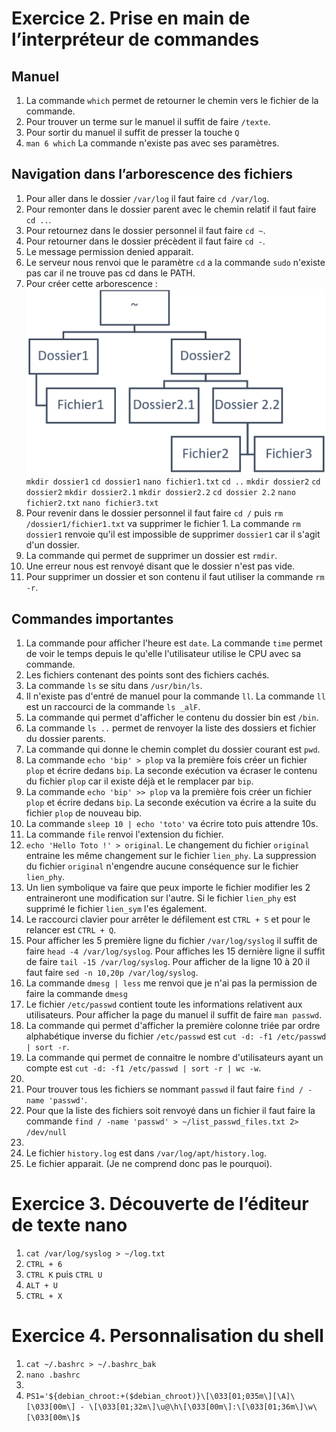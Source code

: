 
# Exercice 2. Prise en main de l’interpréteur de commandes

## Manuel
1.  La commande `which` permet de retourner le chemin vers le fichier de la commande.
2. Pour trouver un terme sur le manuel il suffit de faire `/texte`.
3. Pour sortir du manuel il suffit de presser la touche `Q`
4. `man 6 which` La commande n'existe pas avec ses paramètres.

## Navigation dans l’arborescence des fichiers
1. Pour aller dans le dossier `/var/log` il faut faire `cd /var/log`.
2. Pour remonter dans le dossier parent avec le chemin relatif il faut faire `cd ..`.
3. Pour retournez dans le dossier personnel il faut faire `cd ~`.
4. Pour retourner dans le dossier précèdent il faut faire `cd -`.
5. Le message permission denied apparait.
6. Le serveur nous renvoi que le paramètre `cd` a la commande `sudo` n'existe pas car il ne trouve pas cd dans le PATH. 
7. Pour créer cette arborescence : 
![arborescence](image.png)
`mkdir dossier1`
`cd dossier1`
`nano fichier1.txt`
`cd ..`
`mkdir dossier2`
`cd dossier2`
`mkdir dossier2.1`
`mkdir dossier2.2`
`cd dossier 2.2`
`nano fichier2.txt`
`nano fichier3.txt`
8. Pour revenir dans le dossier personnel il faut faire `cd /` puis `rm /dossier1/fichier1.txt` va supprimer le fichier 1. La commande `rm dossier1` renvoie qu'il est impossible de supprimer `dossier1` car il s'agit d'un dossier.
9. La commande qui permet de supprimer un dossier est `rmdir`.
10. Une erreur nous est renvoyé disant que le dossier n'est pas vide. 
11. Pour supprimer un dossier et son contenu il faut utiliser la commande `rm -r`.

## Commandes importantes
1. La commande pour afficher l'heure est `date`. La commande `time` permet de voir le temps depuis le qu'elle l'utilisateur utilise le CPU avec sa commande.
2. Les fichiers contenant des points sont des fichiers cachés.
3. La commande `ls` se situ dans `/usr/bin/ls`.
4. Il n'existe pas d'entré de manuel pour la commande `ll`. La commande `ll` est un raccourci de la commande `ls _alF`.
5. La commande qui permet d'afficher le contenu du dossier bin est `/bin`.
6. La commande `ls ..` permet de renvoyer la liste des dossiers et fichier du dossier parents.
7. La commande qui donne le chemin complet du dossier courant est `pwd`.
8. La commande `echo 'bip' > plop` va la première fois créer un fichier `plop` et écrire dedans `bip`. La seconde exécution va écraser le contenu du fichier `plop` car il existe déjà et le remplacer par `bip`.
9. La commande `echo 'bip' >> plop` va la première fois créer un fichier `plop` et écrire dedans `bip`. La seconde exécution va écrire a la suite du fichier `plop` de nouveau bip.
10. La commande `sleep 10 | echo 'toto'` va écrire toto puis attendre 10s.
11. La commande `file` renvoi l'extension du fichier.
12. `echo 'Hello Toto !' > original`. Le changement du fichier `original` entraine les même changement sur le fichier `lien_phy`. La suppression du fichier `original` n'engendre aucune conséquence sur le fichier `lien_phy`.
13. Un lien symbolique va faire que peux importe le fichier modifier les 2 entraineront une modification sur l'autre. Si le fichier `lien_phy` est supprimé le fichier `lien_sym` l'es également.
14. Le raccourci clavier pour arrêter le défilement est `CTRL + S` et pour le relancer est `CTRL + Q`.
15. Pour afficher les 5 première ligne du fichier `/var/log/syslog` il suffit de faire `head -4 /var/log/syslog`. Pour affiches les 15 dernière ligne il suffit de faire `tail -15 /var/log/syslog`. Pour afficher de la ligne 10 à 20 il faut faire `sed -n 10,20p /var/log/syslog`.
16. La commande `dmesg | less` me renvoi que je n'ai pas la permission de faire la commande `dmesg`
17. Le fichier `/etc/passwd` contient toute les informations relativent aux utilisateurs. Pour afficher la page du manuel il suffit de faire `man passwd`.
18. La commande qui permet d'afficher la première colonne triée par ordre alphabétique inverse du fichier `/etc/passwd` est `cut -d: -f1 /etc/passwd | sort -r`.
19. La commande qui permet de connaitre le nombre d'utilisateurs ayant un compte est `cut -d: -f1 /etc/passwd | sort -r | wc -w`.
20. 
21. Pour trouver tous les fichiers se nommant `passwd` il faut faire `find / -name 'passwd'`.
22. Pour que la liste des fichiers soit renvoyé dans un fichier il faut faire la commande `find / -name 'passwd' > ~/list_passwd_files.txt 2> /dev/null`
23. 
24. Le fichier `history.log` est dans `/var/log/apt/history.log`.
25. Le fichier apparait. (Je ne comprend donc pas le pourquoi).

# Exercice 3. Découverte de l’éditeur de texte nano
1. `cat /var/log/syslog > ~/log.txt`
2. `CTRL + 6`
3. `CTRL K` puis `CTRL U`
4. `ALT + U`
5. `CTRL + X`

# Exercice 4. Personnalisation du shell
1. `cat ~/.bashrc > ~/.bashrc_bak`
2. `nano .bashrc`
3. 
4. `PS1='${debian_chroot:+($debian_chroot)}\[\033[01;035m\][\A]\[\033[00m\] - \[\033[01;32m\]\u@\h\[\033[00m\]:\[\033[01;36m\]\w\[\033[00m\]$`
